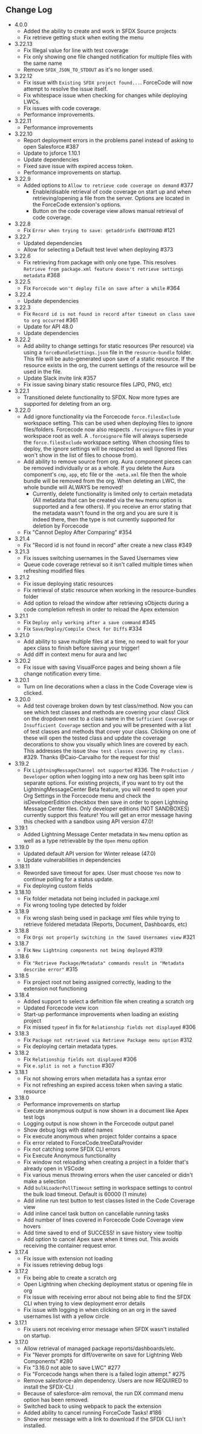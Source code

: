 ## Change Log

* 4.0.0
    * Added the ability to create and work in SFDX Source projects
    * Fix retrieve getting stuck when exiting the menu
* 3.22.13
    * Fix Illegal value for line with test coverage
    * Fix only showing one file changed notification for multiple files with the same name
    * Remove `SFDX_JSON_TO_STDOUT` as it's no longer used.
* 3.22.12
    * Fix issue with `Existing SFDX project found...`. ForceCode will now attempt to resolve the issue itself.
    * Fix whitespace issue when checking for changes while deploying LWCs.
    * Fix issues with code coverage.
    * Performance improvements.
* 3.22.11
    * Performance improvements
* 3.22.10
    * Report deployment errors in the problems panel instead of asking to open Salesforce #387
    * Update to jsforce 1.10.1
    * Update dependencies
    * Fixed save issue with expired access token.
    * Performance improvements on startup.
* 3.22.9
    * Added options to `Allow to retrieve code coverage on demand` #377
        * Enable/disable retrieval of code coverage on start up and when retrieving/opening a file from the server. Options are located in the ForceCode extension's options.
        * Button on the code coverage view allows manual retrieval of code coverage.
* 3.22.8
    * Fix `Error when trying to save: getaddrinfo ENOTFOUND` #121
* 3.22.7
    * Updated dependencies
    * Allow for selecting a Default test level when deploying #373
* 3.22.6
    * Fix retrieving from package with only one type. This resolves `Retrieve from package.xml feature doesn't retrieve settings metadata` #368
* 3.22.5
    * Fix `Forcecode won't deploy file on save after a while` #364
* 3.22.4
    * Update dependencies
* 3.22.3
    * Fix `Record id is not found in record after timeout on class save to org occurred` #361
    * Update for API 48.0
    * Update dependencies
* 3.22.2
    * Add ability to change settings for static resources (Per resource) via using a `forceBundleSettings.json` file in the `resource-bundle` folder. This file will be auto-generated upon save of a static resource. If the resource exists in the org, the current settings of the resource will be used in the file.
    * Update Slack invite link #357
    * Fix issue saving binary static resource files (JPG, PNG, etc)
* 3.22.1
    * Transitioned delete functionality to SFDX. Now more types are supported for deleting from an org.
* 3.22.0
    * Add ignore functionality via the Forcecode `force.filesExclude` workspace setting. This can be used when deploying files to ignore files/folders. Forcecode now also respects `.forceignore` files in your workspace root as well. A `.forceignore` file will always supersede the `force.filesExclude` workspace setting. When choosing files to deploy, the ignore settings will be respected as well (Ignored files won't show in the list of files to choose from).
    * Add ability to remove source from org. Aura component pieces can be removed individually or as a whole. If you delete the Aura component's `cmp`, `app`, etc file or the `-meta.xml` file then the whole bundle will be removed from the org. When deleting an LWC, the whole bundle will ALWAYS be removed!
        * Currently, delete functionality is limited only to certain metadata (All metadata that can be created via the `New` menu option is supported and a few others). If you receive an error stating that the metadata wasn't found in the org and you are sure it is indeed there, then the type is not currently supported for deletion by Forcecode 
    * Fix "Cannot Deploy After Comparing" #354
* 3.21.4
    * Fix "Record id is not found in record" after create a new class #349
* 3.21.3
    * Fix issues switching usernames in the Saved Usernames view
    * Queue code coverage retrieval so it isn't called multiple times when refreshing modified files
* 3.21.2
    * Fix issue deploying static resources
    * Fix retrieval of static resource when working in the resource-bundles folder
    * Add option to reload the window after retrieving sObjects during a code completion refresh in order to reload the Apex extension
* 3.21.1
    * Fix `Deploy only working after a save command` #345
    * Fix `Save/Deploy/Compile Check for Diffs` #334
* 3.21.0
    * Add ability to save multiple files at a time, no need to wait for your apex class to finish before saving your trigger!
    * Add diff in context menu for aura and lwc
* 3.20.2
    * Fix issue with saving VisualForce pages and being shown a file change notification every time.
* 3.20.1
    * Turn on line decorations when a class in the Code Coverage view is clicked.
* 3.20.0
    * Add test coverage broken down by test class/method. Now you can see which test classes and methods are covering your class! Click on the dropdown next to a class name in the `Sufficient Coverage` or `Insufficient Coverage` section and you will be presented with a list of test classes and methods that cover your class. Clicking on one of these will open the tested class and update the coverage decorations to show you visually which lines are covered by each. This addresses the issue `Show test classes covering my class.` #329. Thanks @Caio-Carvalho for the request for this!
* 3.19.2
    * Fix `LightningMessageChannel not supported` #336. The `Production / Developer` option when logging into a new org has been split into separate options. For existing projects, if you want to try out the LightningMessageCenter Beta feature, you will need to open your Org Settings in the Forcecode menu and check the isDeveloperEdition checkbox then save in order to open Lightning Message Center files. Only developer editions (NOT SANDBOXES) currently support this feature! You will get an error message having this checked with a sandbox using API version 47.0!
* 3.19.1
    * Added Lightning Message Center metadata in `New` menu option as well as a type retrievable by the `Open` menu option
* 3.19.0
    * Updated default API version for Winter release (47.0)
    * Update vulnerabilities in dependencies
* 3.18.11
    * Reworded save timeout for apex. User must choose `Yes` now to continue polling for a status update.
    * Fix deploying custom fields
* 3.18.10
    * Fix folder metadata not being included in package.xml
    * Fix wrong tooling type detected by folder
* 3.18.9
    * Fix wrong slash being used in package xml files while trying to retrieve foldered metadata (Reports, Document, Dashboards, etc)
* 3.18.8
    * Fix `Orgs not properly switching in the Saved Usernames view` #321
* 3.18.7
    * Fix `New Lightning components not being deployed` #319
* 3.18.6
    * Fix `"Retrieve Package/Metadata" commands result in "Metadata describe error"` #315 
* 3.18.5
    * Fix project root not being assigned correctly, leading to the extension not functioning
* 3.18.4
    * Added support to select a definition file when creating a scratch org
    * Updated Forcecode view icon
    * Start-up performance improvements when loading an existing project
    * Fix missed `typeof` in fix for `Relationship fields not displayed` #306
* 3.18.3
    * Fix `Package not retrieved via Retrieve Package menu option` #312
    * Fix deploying certain metadata types.
* 3.18.2
    * Fix `Relationship fields not displayed` #306
    * Fix `e.split is not a function` #307
* 3.18.1
    * Fix not showing errors when metadata has a syntax error
    * Fix not refreshing an expired access token when saving a static resource
* 3.18.0
    * Performance improvements on startup
    * Execute anonymous output is now shown in a document like Apex test logs
    * Logging output is now shown in the Forcecode output panel
    * Show debug logs with dated names
    * Fix execute anonymous when project folder contains a space
    * Fix error related to ForceCode.treeDataProvider
    * Fix not catching some SFDX CLI errors
    * Fix Execute Anonymous functionality
    * Fix window not reloading when creating a project in a folder that's already open in VSCode
    * Fix various menus throwing errors when the user canceled or didn't make a selection
    * Add `bulkLoaderPollTimeout` setting in workspace settings to control the bulk load timeout. Default is 60000 (1 minute)
    * Add inline run test button to test classes listed in the Code Coverage view
    * Add inline cancel task button on cancellable running tasks
    * Add number of lines covered in Forcecode Code Coverage view hovers
    * Add time saved to end of SUCCESS! in save history view tooltip
    * Add option to cancel Apex save when it times out. This avoids receiving the container request error.
* 3.17.4
    * Fix issue with extension not loading
    * Fix issues retrieving debug logs
* 3.17.2
    * Fix being able to create a scratch org
    * Open Lightning when checking deployment status or opening file in org
    * Fix issue with receiving error about not being able to find the SFDX CLI when trying to view deployment error details
    * Fix issue with logging in when clicking on an org in the saved usernames list with a yellow circle
* 3.17.1
    * Fix users not receiving error message when SFDX wasn't installed on startup.
* 3.17.0
    * Allow retrieval of managed package reports/dashboards/etc.
    * Fix "Never prompts for diff/overwrite on save for Lightning Web Components" #280
    * Fix "3.16.0 not able to save LWC" #277
    * Fix "Forcecode hangs when there is a failed login attempt." #275
    * Remove salesforce-alm dependency. Users are now REQUIRED to install the SFDX-CLI
    * Because of salesforce-alm removal, the run DX command menu option has been removed.
    * Switched back to using webpack to pack the extension
    * Added ability to cancel running ForceCode Tasks! #186
    * Show error message with a link to download if the SFDX CLI isn't installed.
